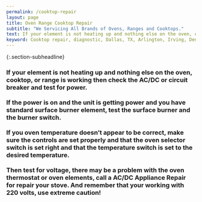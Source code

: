 ```yaml
---
permalink: /cooktop-repair
layout: page
title: Oven Range Cooktop Repair
subtitle: "We Servicing All Brands of Ovens, Ranges and Cooktops."
text: If your element is not heating up and nothing else on the oven, cooktop, or range is working then check the AC/DC or circuit breaker and test for power. If the power is on and the unit is getting power and you have standard surface burner element, test the surface burner and the burner switch. If you oven temperature doesn’t appear to be correct, make sure the controls are set properly and that the oven selector switch is set right and that the temperature switch is set to the desired temperature. Then test for voltage, there may be a problem with the oven thermostat or oven elements, call a AC/DC Appliance Repair for repair your stove. And remember that your working with 220 volts, use extreme caution!
keyword: Cooktop repair, diagnostic, Dallas, TX, Arlington, Irving, Denton, Lewisville, Plano, Carrollton, Frisco, Keller, Grapevine, Bedford, Euless, Southlake, Lake Dallas, Roanoke, Argyle, Hebron, Richardson, Corinth, Lantana, Copper Canyon, Highland Village, Double Oak, Watauga, Melody Hills, Richland Hills, North Richland Hills, Haltom City, Blue Mound
---
```


{:.section-subheadline}
### If your element is not heating up and nothing else on the oven, cooktop, or range is working then check the AC/DC or circuit breaker and test for power.<br><br>If the power is on and the unit is getting power and you have standard surface burner element, test the surface burner and the burner switch.<br><br>If you oven temperature doesn’t appear to be correct, make sure the controls are set properly and that the oven selector switch is set right and that the temperature switch is set to the desired temperature. <br><br>Then test for voltage, there may be a problem with the oven thermostat or oven elements, call a AC/DC Appliance Repair for repair your stove. And remember that your working with 220 volts, use extreme caution!